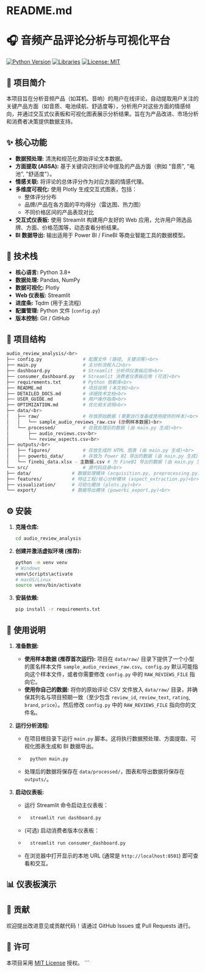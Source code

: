 # README.md

# 🎧 音频产品评论分析与可视化平台

[![Python Version](https://img.shields.io/badge/python-3.8+-blue.svg)](https://www.python.org/)
[![Libraries](https://img.shields.io/badge/libraries-pandas%7Cplotly%7Cstreamlit-orange.svg)](requirements.txt)
[![License: MIT](https://img.shields.io/badge/License-MIT-yellow.svg)](https://opensource.org/licenses/MIT) 
## 📝 项目简介

本项目旨在分析音频产品（如耳机、音响）的用户在线评论，自动提取用户关注的关键产品方面（如音质、电池续航、舒适度等），分析用户对这些方面的情感倾向，并通过交互式仪表板和可视化图表展示分析结果。旨在为产品改进、市场分析和消费者决策提供数据支持。

## ✨ 核心功能

* **数据预处理:** 清洗和规范化原始评论文本数据。
* **方面提取 (ABSA):** 基于关键词识别评论中提及的产品方面（例如 "音质", "电池", "舒适度"）。
* **情感关联:** 将评论的总体评分作为对应方面的情感代理。
* **多维度可视化:** 使用 Plotly 生成交互式图表，包括：
    * 整体评分分布
    * 品牌/产品在各方面的平均得分（雷达图、热力图）
    * 不同价格区间的产品表现对比
* **交互式仪表板:** 使用 Streamlit 构建用户友好的 Web 应用，允许用户筛选品牌、方面、价格范围等，动态查看分析结果。
* **BI 数据导出:** 输出适用于 Power BI / FineBI 等商业智能工具的数据模型。

## 🚀 技术栈

* **核心语言:** Python 3.8+
* **数据处理:** Pandas, NumPy
* **数据可视化:** Plotly
* **Web 仪表板:** Streamlit
* **进度条:** Tqdm (用于主流程)
* **配置管理:** Python 文件 (`config.py`)
* **版本控制:** Git / GitHub 

## 📂 项目结构
```bash
audio_review_analysis/<br>
├── config.py               # 配置文件 (路径, 关键词等)<br>
├── main.py                 # 主分析流程入口<br>
├── dashboard.py            # Streamlit 分析师仪表板应用<br>
├── consumer_dashboard.py   # Streamlit 消费者仪表板应用 (可选)<br>
├── requirements.txt        # Python 依赖库<br>
├── README.md               # 项目说明 (本文档)<br>
├── DETAILED_DOCS.md        # 详细技术文档<br>
├── USER_GUIDE.md           # 用户操作指南<br>
├── OPTIMIZATION.md         # 优化相关说明<br>
├── data/<br>
│   ├── raw/                # 存放原始数据 (需要自行准备或使用提供的样本)<br>
│   │   └── sample_audio_reviews_raw.csv (示例样本数据)<br>
│   └── processed/          # 存放处理后的数据 (由 main.py 生成)<br>
│       ├── audio_reviews.csv<br>
│       └── review_aspects.csv<br>
├── outputs/<br>
│   ├── figures/            # 存放生成的 HTML 图表 (由 main.py 生成)<br>
│   ├── powerbi_data/       # 存放为 Power BI 导出的数据 (由 main.py 生成)<br>
│   └── finebi_data.xlsx - 主数据.csv # 为 FineBI 导出的数据 (由 main.py 生成)<br>
└── src/                    # 源代码目录<br>
├── data/               # 数据处理模块 (acquisition.py, preprocessing.py)<br>
├── features/           # 特征工程/核心分析模块 (aspect_extraction.py)<br>
├── visualization/      # 可视化模块 (plots.py)<br>
└── export/             # 数据导出模块 (powerbi_export.py)<br>
```

## ⚙️ 安装

1.  **克隆仓库:**
    ```bash
    cd audio_review_analysis
    ```
2.  **创建并激活虚拟环境 (推荐):**
    ```bash
    python -m venv venv
    # Windows
    venv\Scripts\activate
    # macOS/Linux
    source venv/bin/activate
    ```
3.  **安装依赖:**
    ```bash
    pip install -r requirements.txt
    ```

## 🚀 使用说明

1.  **准备数据:**
    * **使用样本数据 (推荐首次运行):** 项目在 `data/raw/` 目录下提供了一个小型的匿名样本文件 `sample_audio_reviews_raw.csv`。`config.py` 默认可能指向这个样本文件，或者你需要修改 `config.py` 中的 `RAW_REVIEWS_FILE` 指向它。
    * **使用你自己的数据:** 将你的原始评论 CSV 文件放入 `data/raw/` 目录，并确保其列名与项目预期一致（至少包含 `review_id`, `review_text`, `rating`, `brand`, `price`）。然后修改 `config.py` 中的 `RAW_REVIEWS_FILE` 指向你的文件名。

2.  **运行分析流程:**
    * 在项目根目录下运行 `main.py` 脚本。这将执行数据预处理、方面提取、可视化图表生成和 BI 数据导出。
    * ```bash
        python main.py
        ```
    * 处理后的数据将保存在 `data/processed/`，图表和导出数据将保存在 `outputs/`。

3.  **启动仪表板:**
    * 运行 Streamlit 命令启动主仪表板：
    * ```bash
        streamlit run dashboard.py
        ```
    * (可选) 启动消费者版本仪表板：
    * ```bash
        streamlit run consumer_dashboard.py
        ```
    * 在浏览器中打开显示的本地 URL (通常是 `http://localhost:8501`) 即可查看和交互。

## 📊 仪表板演示



## 🤝 贡献

欢迎提出改进意见或贡献代码！请通过 GitHub Issues 或 Pull Requests 进行。


## 📄 许可

本项目采用 [MIT License](LICENSE) 授权。 ```



